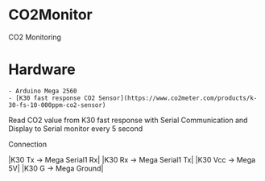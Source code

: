# CO2Monitor
CO2 Monitoring 

# Hardware
    - Arduino Mega 2560
    - [K30 fast response CO2 Sensor](https://www.co2meter.com/products/k-30-fs-10-000ppm-co2-sensor)

Read CO2 value from K30 fast response with Serial Communication 
and Display to Serial monitor every 5 second

Connection

|K30 Tx  -> Mega Serial1 Rx|
|K30 Rx  -> Mega Serial1 Tx|
|K30 Vcc -> Mega 5V|
|K30 G   -> Mega Ground|

